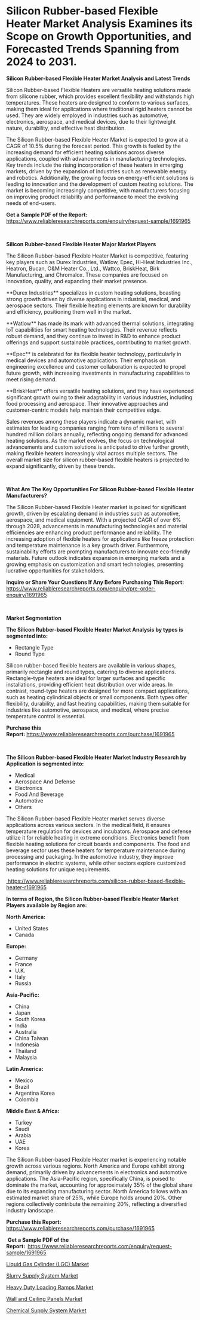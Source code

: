 <p><h1>Silicon Rubber-based Flexible Heater Market Analysis Examines its Scope on Growth Opportunities, and Forecasted Trends Spanning from 2024 to 2031.</h1></p><p><strong>Silicon Rubber-based Flexible Heater Market Analysis and Latest Trends</strong></p>
<p><p>Silicon Rubber-based Flexible Heaters are versatile heating solutions made from silicone rubber, which provides excellent flexibility and withstands high temperatures. These heaters are designed to conform to various surfaces, making them ideal for applications where traditional rigid heaters cannot be used. They are widely employed in industries such as automotive, electronics, aerospace, and medical devices, due to their lightweight nature, durability, and effective heat distribution.</p><p>The Silicon Rubber-based Flexible Heater Market is expected to grow at a CAGR of 10.5% during the forecast period. This growth is fueled by the increasing demand for efficient heating solutions across diverse applications, coupled with advancements in manufacturing technologies. Key trends include the rising incorporation of these heaters in emerging markets, driven by the expansion of industries such as renewable energy and robotics. Additionally, the growing focus on energy-efficient solutions is leading to innovation and the development of custom heating solutions. The market is becoming increasingly competitive, with manufacturers focusing on improving product reliability and performance to meet the evolving needs of end-users.</p></p>
<p><strong>Get a Sample PDF of the Report:&nbsp;</strong> <a href="https://www.reliableresearchreports.com/enquiry/request-sample/1691965?utm_campaign=8&utm_medium=2&utm_source=Github&utm_content=ia&utm_term=18102024&utm_id=silicon-rubber-based-flexible-heater">https://www.reliableresearchreports.com/enquiry/request-sample/1691965</a></p>
<p>&nbsp;</p>
<p><strong>Silicon Rubber-based Flexible Heater Major Market Players</strong></p>
<p><p>The Silicon Rubber-based Flexible Heater Market is competitive, featuring key players such as Durex Industries, Watlow, Epec, Hi-Heat Industries Inc., Heatron, Bucan, O&M Heater Co., Ltd., Wattco, BriskHeat, Birk Manufacturing, and Chromalox. These companies are focused on innovation, quality, and expanding their market presence.</p><p>**Durex Industries** specializes in custom heating solutions, boasting strong growth driven by diverse applications in industrial, medical, and aerospace sectors. Their flexible heating elements are known for durability and efficiency, positioning them well in the market.</p><p>**Watlow** has made its mark with advanced thermal solutions, integrating IoT capabilities for smart heating technologies. Their revenue reflects robust demand, and they continue to invest in R&D to enhance product offerings and support sustainable practices, contributing to market growth.</p><p>**Epec** is celebrated for its flexible heater technology, particularly in medical devices and automotive applications. Their emphasis on engineering excellence and customer collaboration is expected to propel future growth, with increasing investments in manufacturing capabilities to meet rising demand.</p><p>**BriskHeat** offers versatile heating solutions, and they have experienced significant growth owing to their adaptability in various industries, including food processing and aerospace. Their innovative approaches and customer-centric models help maintain their competitive edge.</p><p>Sales revenues among these players indicate a dynamic market, with estimates for leading companies ranging from tens of millions to several hundred million dollars annually, reflecting ongoing demand for advanced heating solutions. As the market evolves, the focus on technological advancements and custom solutions is anticipated to drive further growth, making flexible heaters increasingly vital across multiple sectors. The overall market size for silicon rubber-based flexible heaters is projected to expand significantly, driven by these trends.</p></p>
<p>&nbsp;</p>
<p><strong>What Are The Key Opportunities For Silicon Rubber-based Flexible Heater Manufacturers?</strong></p>
<p><p>The Silicon Rubber-based Flexible Heater market is poised for significant growth, driven by escalating demand in industries such as automotive, aerospace, and medical equipment. With a projected CAGR of over 6% through 2028, advancements in manufacturing technologies and material efficiencies are enhancing product performance and reliability. The increasing adoption of flexible heaters for applications like freeze protection and temperature maintenance is a key growth driver. Furthermore, sustainability efforts are prompting manufacturers to innovate eco-friendly materials. Future outlook indicates expansion in emerging markets and a growing emphasis on customization and smart technologies, presenting lucrative opportunities for stakeholders.</p></p>
<p><strong>Inquire or Share Your Questions If Any Before Purchasing This Report:</strong> <a href="https://www.reliableresearchreports.com/enquiry/pre-order-enquiry/1691965?utm_campaign=8&utm_medium=2&utm_source=Github&utm_content=ia&utm_term=18102024&utm_id=silicon-rubber-based-flexible-heater">https://www.reliableresearchreports.com/enquiry/pre-order-enquiry/1691965</a></p>
<p>&nbsp;</p>
<p><strong>Market Segmentation</strong></p>
<p><strong>The Silicon Rubber-based Flexible Heater Market Analysis by types is segmented into:</strong></p>
<p><ul><li>Rectangle Type</li><li>Round Type</li></ul></p>
<p><p>Silicon rubber-based flexible heaters are available in various shapes, primarily rectangle and round types, catering to diverse applications. Rectangle-type heaters are ideal for larger surfaces and specific installations, providing efficient heat distribution over wide areas. In contrast, round-type heaters are designed for more compact applications, such as heating cylindrical objects or small components. Both types offer flexibility, durability, and fast heating capabilities, making them suitable for industries like automotive, aerospace, and medical, where precise temperature control is essential.</p></p>
<p><strong>Purchase this Report:&nbsp;</strong><a href="https://www.reliableresearchreports.com/purchase/1691965?utm_campaign=8&utm_medium=2&utm_source=Github&utm_content=ia&utm_term=18102024&utm_id=silicon-rubber-based-flexible-heater">https://www.reliableresearchreports.com/purchase/1691965</a></p>
<p>&nbsp;</p>
<p><strong>The Silicon Rubber-based Flexible Heater Market Industry Research by Application is segmented into:</strong></p>
<p><ul><li>Medical</li><li>Aerospace And Defense</li><li>Electronics</li><li>Food And Beverage</li><li>Automotive</li><li>Others</li></ul></p>
<p><p>The Silicon Rubber-based Flexible Heater market serves diverse applications across various sectors. In the medical field, it ensures temperature regulation for devices and incubators. Aerospace and defense utilize it for reliable heating in extreme conditions. Electronics benefit from flexible heating solutions for circuit boards and components. The food and beverage sector uses these heaters for temperature maintenance during processing and packaging. In the automotive industry, they improve performance in electric systems, while other sectors explore customized heating solutions for unique requirements.</p></p>
<p><a href="https://www.reliableresearchreports.com/silicon-rubber-based-flexible-heater-r1691965?utm_campaign=8&utm_medium=2&utm_source=Github&utm_content=ia&utm_term=18102024&utm_id=silicon-rubber-based-flexible-heater">&nbsp;https://www.reliableresearchreports.com/silicon-rubber-based-flexible-heater-r1691965</a></p>
<p><strong>In terms of Region, the Silicon Rubber-based Flexible Heater Market Players available by Region are:</strong></p>
<p>
    <p> <strong> North America: </strong>
        <ul>
            <li>United States</li>
            <li>Canada</li>
        </ul>
        </p> 
    <p> <strong> Europe: </strong>
        <ul>
            <li>Germany</li>
            <li>France</li>
            <li>U.K.</li>
            <li>Italy</li>
            <li>Russia</li>
        </ul>
        </p> 
    <p> <strong> Asia-Pacific: </strong>
        <ul>
            <li>China</li>
            <li>Japan</li>
            <li>South Korea</li>
            <li>India</li>
            <li>Australia</li>
            <li>China Taiwan</li>
            <li>Indonesia</li>
            <li>Thailand</li>
            <li>Malaysia</li>
        </ul>
        </p> 
    <p> <strong> Latin America: </strong>
        <ul>
            <li>Mexico</li>
            <li>Brazil</li>
            <li>Argentina Korea</li>
            <li>Colombia</li>
        </ul>
        </p> 
    <p> <strong> Middle East & Africa: </strong>
        <ul>
            <li>Turkey</li>
            <li>Saudi</li>
            <li>Arabia</li>
            <li>UAE</li>
            <li>Korea</li>
        </ul>
    </p>
    </p>
<p><p>The Silicon Rubber-based Flexible Heater market is experiencing notable growth across various regions. North America and Europe exhibit strong demand, primarily driven by advancements in electronics and automotive applications. The Asia-Pacific region, specifically China, is poised to dominate the market, accounting for approximately 35% of the global share due to its expanding manufacturing sector. North America follows with an estimated market share of 25%, while Europe holds around 20%. Other regions collectively contribute the remaining 20%, reflecting a diversified industry landscape.</p></p>
<p><strong>Purchase this Report: </strong><a href="https://www.reliableresearchreports.com/purchase/1691965?utm_campaign=8&utm_medium=2&utm_source=Github&utm_content=ia&utm_term=18102024&utm_id=silicon-rubber-based-flexible-heater">https://www.reliableresearchreports.com/purchase/1691965</a></p>
<p>&nbsp;<strong>Get a Sample PDF of the Report:&nbsp;&nbsp;</strong><a href="https://www.reliableresearchreports.com/enquiry/request-sample/1691965?utm_campaign=8&utm_medium=2&utm_source=Github&utm_content=ia&utm_term=18102024&utm_id=silicon-rubber-based-flexible-heater">https://www.reliableresearchreports.com/enquiry/request-sample/1691965</a></p>
<p><strong></strong></p>
<p><p><a href="https://www.linkedin.com/pulse/investment-opportunities-liquid-gas-cylinder-lgc-sector-risk-6zouc?utm_campaign=8&utm_medium=2&utm_source=Github&utm_content=ia&utm_term=18102024&utm_id=silicon-rubber-based-flexible-heater">Liquid Gas Cylinder (LGC) Market</a></p><p><a href="https://issuu.com/reportprime-2/docs/slurry-supply-system-market-size-20_878fb77b552d92?utm_campaign=8&utm_medium=2&utm_source=Github&utm_content=ia&utm_term=18102024&utm_id=silicon-rubber-based-flexible-heater">Slurry Supply System Market</a></p><p><a href="https://github.com/cliffxbwergin/Market-Research-Report-List-1/blob/main/heavy-duty-loading-ramps-market.md?utm_campaign=8&utm_medium=2&utm_source=Github&utm_content=ia&utm_term=18102024&utm_id=silicon-rubber-based-flexible-heater">Heavy Duty Loading Ramps Market</a></p><p><a href="https://github.com/loftinirkaakcsu/Market-Research-Report-List-1/blob/main/wall-and-ceiling-panels-market.md?utm_campaign=8&utm_medium=2&utm_source=Github&utm_content=ia&utm_term=18102024&utm_id=silicon-rubber-based-flexible-heater">Wall and Ceiling Panels Market</a></p><p><a href="https://issuu.com/reportprime-2/docs/chemical-supply-system-market-size-_d757626df9ac2d?utm_campaign=8&utm_medium=2&utm_source=Github&utm_content=ia&utm_term=18102024&utm_id=silicon-rubber-based-flexible-heater">Chemical Supply System Market</a></p></p>
